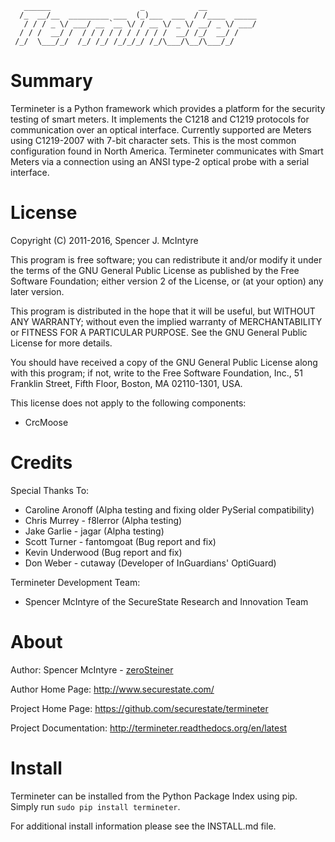 ```
   ______                    _            __
  /_  __/__  _________ ___  (_)___  ___  / /____  _____
   / / / _ \/ ___/ __ `__ \/ / __ \/ _ \/ __/ _ \/ ___/
  / / /  __/ /  / / / / / / / / / /  __/ /_/  __/ /
 /_/  \___/_/  /_/ /_/ /_/_/_/ /_/\___/\__/\___/_/

```

# Summary
Termineter is a Python framework which provides a platform for the security
testing of smart meters.  It implements the C1218 and C1219 protocols for
communication over an optical interface.  Currently supported are Meters using
C1219-2007 with 7-bit character sets.  This is the most common configuration
found in North America.  Termineter communicates with Smart Meters via a
connection using an ANSI type-2 optical probe with a serial interface.

# License
Copyright (C) 2011-2016, Spencer J. McIntyre

This program is free software; you can redistribute it and/or modify
it under the terms of the GNU General Public License as published by
the Free Software Foundation; either version 2 of the License, or
(at your option) any later version.

This program is distributed in the hope that it will be useful,
but WITHOUT ANY WARRANTY; without even the implied warranty of
MERCHANTABILITY or FITNESS FOR A PARTICULAR PURPOSE.  See the
GNU General Public License for more details.

You should have received a copy of the GNU General Public License
along with this program; if not, write to the Free Software
Foundation, Inc., 51 Franklin Street, Fifth Floor, Boston,
MA 02110-1301, USA.

This license does not apply to the following components:

* CrcMoose

# Credits
Special Thanks To:

* Caroline Aronoff (Alpha testing and fixing older PySerial compatibility)
* Chris Murrey - f8lerror (Alpha testing)
* Jake Garlie - jagar (Alpha testing)
* Scott Turner - fantomgoat (Bug report and fix)
* Kevin Underwood (Bug report and fix)
* Don Weber - cutaway (Developer of InGuardians' OptiGuard)

Termineter Development Team:

* Spencer McIntyre of the SecureState Research and Innovation Team

# About
Author: Spencer McIntyre - [zeroSteiner](https://twitter.com/zeroSteiner)

Author Home Page: http://www.securestate.com/

Project Home Page: https://github.com/securestate/termineter

Project Documentation: http://termineter.readthedocs.org/en/latest

# Install
Termineter can be installed from the Python Package Index using
pip. Simply run `sudo pip install termineter`.

For additional install information please see the INSTALL.md file.
